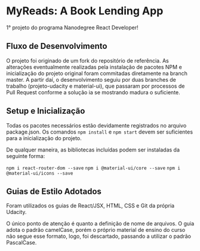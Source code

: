 # MyReads: A Book Lending App

1° projeto do programa Nanodegree React Developer!


## Fluxo de Desenvolvimento

O projeto foi originado de um fork do repositório de referência. As alterações eventualmente realizadas pela instalação de pacotes NPM e inicialização do projeto original foram commitadas diretamente na branch master.
A partir daí, o desenvolvimento seguiu por duas branches de trabalho (projeto-udacity e material-ui), que passaram por processos de Pull Request conforme a solução ia se mostrando madura o suficiente.


## Setup e Inicialização

Todas os pacotes necessários estão devidamente registrados no arquivo package.json. Os comandos `npm install` e `npm start` devem ser suficientes para a inicialização do projeto.

De qualquer maneira, as bibliotecas incluídas podem ser instaladas da seguinte forma:

`npm i react-router-dom --save`
`npm i @material-ui/core --save`
`npm i @material-ui/icons --save`


## Guias de Estilo Adotados

Foram utilizados os guias de React/JSX, HTML, CSS e Git da própria Udacity.

O único ponto de atenção é quanto a definição de nome de arquivos. O guia adota o padrão camelCase, porém o próprio material de ensino do curso não segue esse formato, logo, foi descartado, passando a utilizar o padrão PascalCase.
